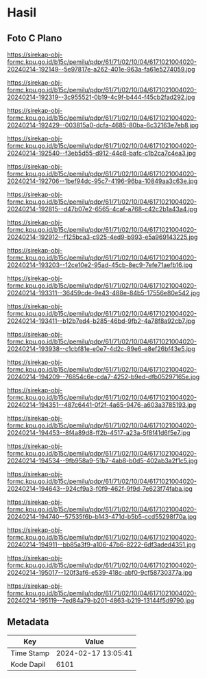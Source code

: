 # Hasil

## Foto C Plano

https://sirekap-obj-formc.kpu.go.id/b15c/pemilu/pdpr/61/71/02/10/04/6171021004020-20240214-192149--5e97817e-a262-401e-963a-fa61e5274059.jpg

https://sirekap-obj-formc.kpu.go.id/b15c/pemilu/pdpr/61/71/02/10/04/6171021004020-20240214-192319--3c955521-0b19-4c9f-b444-f45cb2fad292.jpg

https://sirekap-obj-formc.kpu.go.id/b15c/pemilu/pdpr/61/71/02/10/04/6171021004020-20240214-192429--003815a0-dcfa-4685-80ba-6c32163e7eb8.jpg

https://sirekap-obj-formc.kpu.go.id/b15c/pemilu/pdpr/61/71/02/10/04/6171021004020-20240214-192540--f3eb5d55-d912-44c8-bafc-c1b2ca7c4ea3.jpg

https://sirekap-obj-formc.kpu.go.id/b15c/pemilu/pdpr/61/71/02/10/04/6171021004020-20240214-192706--1bef94dc-95c7-4196-96ba-10849aa3c63e.jpg

https://sirekap-obj-formc.kpu.go.id/b15c/pemilu/pdpr/61/71/02/10/04/6171021004020-20240214-192815--d47b07e2-6565-4caf-a768-c42c2b1a43a4.jpg

https://sirekap-obj-formc.kpu.go.id/b15c/pemilu/pdpr/61/71/02/10/04/6171021004020-20240214-192912--f125bca3-c925-4ed9-b993-e5a969143225.jpg

https://sirekap-obj-formc.kpu.go.id/b15c/pemilu/pdpr/61/71/02/10/04/6171021004020-20240214-193203--12ce10e2-95ad-45cb-8ec9-7efe71aefb16.jpg

https://sirekap-obj-formc.kpu.go.id/b15c/pemilu/pdpr/61/71/02/10/04/6171021004020-20240214-193311--36459cde-9e43-488e-84b5-17556e80e542.jpg

https://sirekap-obj-formc.kpu.go.id/b15c/pemilu/pdpr/61/71/02/10/04/6171021004020-20240214-193411--b12b7ed4-b285-46bd-9fb2-4a78f8a92cb7.jpg

https://sirekap-obj-formc.kpu.go.id/b15c/pemilu/pdpr/61/71/02/10/04/6171021004020-20240214-193938--c1cbf81e-e0e7-4d2c-89e6-e8ef26bf43e5.jpg

https://sirekap-obj-formc.kpu.go.id/b15c/pemilu/pdpr/61/71/02/10/04/6171021004020-20240214-194209--76854c6e-cda7-4252-b9ed-dfb05297165e.jpg

https://sirekap-obj-formc.kpu.go.id/b15c/pemilu/pdpr/61/71/02/10/04/6171021004020-20240214-194351--487c6441-0f2f-4a65-9476-a603a3785193.jpg

https://sirekap-obj-formc.kpu.go.id/b15c/pemilu/pdpr/61/71/02/10/04/6171021004020-20240214-194453--8f4a89d8-ff2b-4517-a23a-5f8f41d6f5e7.jpg

https://sirekap-obj-formc.kpu.go.id/b15c/pemilu/pdpr/61/71/02/10/04/6171021004020-20240214-194534--9fb958a9-51b7-4ab8-b0d5-402ab3a2f1c5.jpg

https://sirekap-obj-formc.kpu.go.id/b15c/pemilu/pdpr/61/71/02/10/04/6171021004020-20240214-194643--924cf9a3-f0f9-462f-9f9d-7e623f74faba.jpg

https://sirekap-obj-formc.kpu.go.id/b15c/pemilu/pdpr/61/71/02/10/04/6171021004020-20240214-194740--57535f6b-b143-471d-b5b5-ccd55298f70a.jpg

https://sirekap-obj-formc.kpu.go.id/b15c/pemilu/pdpr/61/71/02/10/04/6171021004020-20240214-194911--bb85a3f9-a106-47b6-8222-6df3aded4351.jpg

https://sirekap-obj-formc.kpu.go.id/b15c/pemilu/pdpr/61/71/02/10/04/6171021004020-20240214-195017--120f3af6-e539-418c-abf0-9cf58730377a.jpg

https://sirekap-obj-formc.kpu.go.id/b15c/pemilu/pdpr/61/71/02/10/04/6171021004020-20240214-195119--7ed84a79-b201-4863-b219-13144f5d9790.jpg


## Metadata

| Key        | Value               |
| ---------- | ------------------- |
| Time Stamp | 2024-02-17 13:05:41 |
| Kode Dapil | 6101                |



